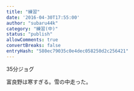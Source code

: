 ```yaml
---
title: "練習"
date: '2016-04-30T17:55:00'
author: "subaru44k"
category: "練習(中)"
status: "publish"
allowComments: true
convertBreaks: false
entryHash: "580ec79035c0e4dec058250d2c256421"
---
```

35分ジョグ

富良野は寒すぎる。雪の中走った。
